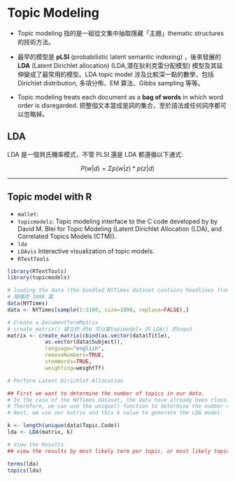 # Topic Modeling



* Topic modeling 指的是一組從文集中抽取隱藏「主題」thematic structures 的技術方法。

* 最早的模型是 **pLSI** (probabilistic latent semantic indexing) ，後來發展的 **LDA** (Latent Dirichlet allocation) (LDA,潜在狄利克雷分配模型) 模型及其延伸變成了最常用的模型。LDA topic model 涉及比較深一點的數學，包括 Dirichlet distribution, 多項分佈、EM 算法、Gibbs sampling 等等。

* Topic modeling treats each document as a **bag of words** in which word order is disregarded. 把整個文本當成是詞的集合，至於語法或任何詞序都可以忽略掉。

## LDA

LDA 是一個貝氏機率模式，不管 PLSI 還是 LDA 都遵循以下通式:


$$ 
P(w|d) = \Sigma p(w|z) * p(z|d) 
$$





----
## Topic model with R


- `mallet`:
- `topicmodels`: Topic modeling interface to the C code developed by by David M. Blei for Topic Modeling (Latent Dirichlet Allocation (LDA), and Correlated Topics Models (CTM)).
- `lda`
- `LDAvis` Interactive visualization of topic models.
- `RTextTools`


```r
library(RTextTools)
library(topicmodels)

# loading the data (the bundled NYTimes dataset contains headlines from front-page NYTimes articles)
# 隨機挑 1000 篇
data(NYTimes)
data <- NYTimes[sample(1:3100, size=1000, replace=FALSE),]

# Create a DocumentTermMatrix
# create_matrix() 建立的 dtm 可以當topimodels 的 LDA() 的input
matrix <- create_matrix(cbind(as.vector(data$Title),
            as.vector(data$Subject)), 
            language="english", 
            removeNumbers=TRUE, 
            stemWords=TRUE, 
            weighting=weightTf)

# Perform Latent Dirichlet Allocation

## First we want to determine the number of topics in our data. 
# In the case of the NYTimes dataset, the data have already been classified as a training set for supervised learning algorithms. 
# Therefore, we can use the unique() function to determine the number of unique topic categories (k) in our data.
# Next, we use our matrix and this k value to generate the LDA model.

k <- length(unique(data$Topic.Code))
lda <- LDA(matrix, k)

# View the Results
## view the results by most likely term per topic, or most likely topic per document.

terms(lda)
topics(lda)
```



